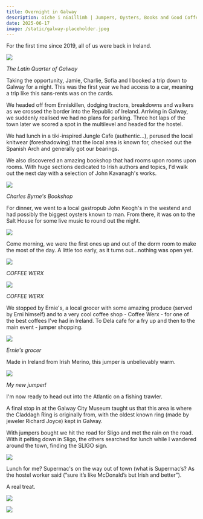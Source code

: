 ```yaml
---
title: Overnight in Galway
description: oíche i nGaillimh | Jumpers, Oysters, Books and Good Coffee. A real treat.
date: 2025-06-17
image: /static/galway-placeholder.jpeg
---
```

For the first time since 2019, all of us were back in Ireland.

![](/images/galway-june-2025/galway.jpeg)

*The Latin Quarter of Galway*

Taking the opportunity, Jamie, Charlie, Sofia and I booked a trip down to Galway for a night. This was the first year we had access to a car, meaning a trip like this sans-rents was on the cards.

We headed off from Enniskillen, dodging tractors, breakdowns and walkers as we crossed the border into the Republic of Ireland. Arriving in Galway, we suddenly realised we had no plans for parking. Three hot laps of the town later we scored a spot in the multilevel and headed for the hostel.

We had lunch in a tiki-inspired Jungle Cafe (authentic...), perused the local knitwear (foreshadowing) that the local area is known for, checked out the Spanish Arch and generally got our bearings.

We also discovered an amazing bookshop that had rooms upon rooms upon rooms. With huge sections dedicated to Irish authors and topics, I'd walk out the next day with a selection of John Kavanagh's works.

![](/images/galway-june-2025/bookshop.jpeg)

*Charles Byrne's Bookshop*

For dinner, we went to a local gastropub John Keogh's in the westend and had possibly the biggest oysters known to man. From there, it was on to the Salt House for some live music to round out the night.

![](/images/galway-june-2025/pub-dinner.jpeg)

Come morning, we were the first ones up and out of the dorm room to make the most of the day. A little too early, as it turns out...nothing was open yet.

![](/images/galway-june-2025/werx1.jpeg)

*COFFEE WERX*

![](/images/galway-june-2025/werx2.jpeg)

*COFFEE WERX*

We stopped by Ernie's, a local grocer with some amazing produce (served by Erni himself) and to a very cool coffee shop - Coffee Werx - for one of the best coffees I've had in Ireland. To Dela cafe for a fry up and then to the main event - jumper shopping.

![](/images/galway-june-2025/ernies.jpeg)

*Ernie's grocer*

Made in Ireland from Irish Merino, this jumper is unbelievably warm.

![](/images/galway-june-2025/jumper.jpeg)

*My new jumper!*

I'm now ready to head out into the Atlantic on a fishing trawler.

A final stop in at the Galway City Museum taught us that this area is where the Claddagh Ring is originally from, with the oldest known ring (made by jeweler Richard Joyce) kept in Galway.

With jumpers bought we hit the road for Sligo and met the rain on the road. With it pelting down in Sligo, the others searched for lunch while I wandered around the town, finding the SLIGO sign.

![](/images/galway-june-2025/sligo.jpeg)

Lunch for me? Supermac's on the way out of town (what is Supermac’s? As the hostel worker said (“sure it’s like McDonald’s but Irish and better”).

A real treat.

![](/images/galway-june-2025/supermacs1.jpeg)

![](/images/galway-june-2025/supermacs2.jpeg)
